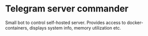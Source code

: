 # Telegram server commander

Small bot to control self-hosted server.
Provides access to docker-containers, displays system info, memory utilization etc.